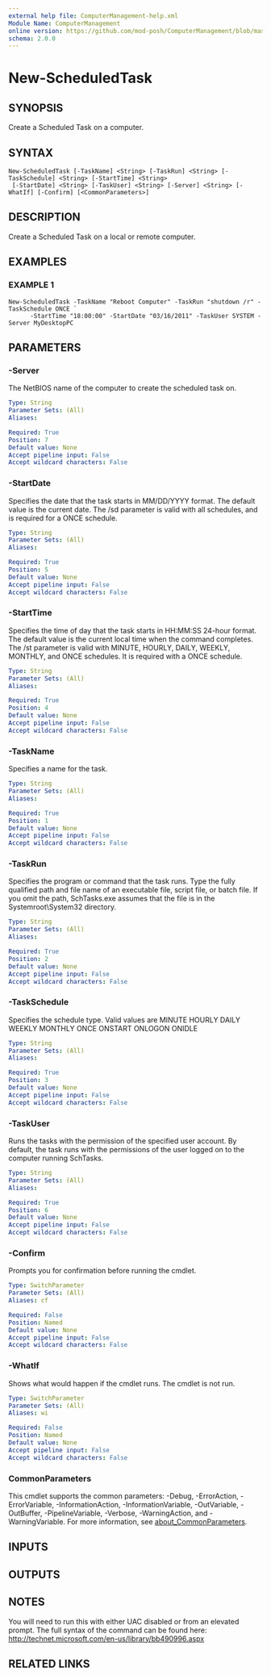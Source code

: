 ```yaml
---
external help file: ComputerManagement-help.xml
Module Name: ComputerManagement
online version: https://github.com/mod-posh/ComputerManagement/blob/master/docs/New-ScheduledTask.md#new-scheduledtask
schema: 2.0.0
---
```


# New-ScheduledTask

## SYNOPSIS
Create a Scheduled Task on a computer.

## SYNTAX

```
New-ScheduledTask [-TaskName] <String> [-TaskRun] <String> [-TaskSchedule] <String> [-StartTime] <String>
 [-StartDate] <String> [-TaskUser] <String> [-Server] <String> [-WhatIf] [-Confirm] [<CommonParameters>]
```

## DESCRIPTION
Create a Scheduled Task on a local or remote computer.

## EXAMPLES

### EXAMPLE 1
```
New-ScheduledTask -TaskName "Reboot Computer" -TaskRun "shutdown /r" -TaskSchedule ONCE `
      -StartTime "18:00:00" -StartDate "03/16/2011" -TaskUser SYSTEM -Server MyDesktopPC
```

## PARAMETERS

### -Server
The NetBIOS name of the computer to create the scheduled task on.

```yaml
Type: String
Parameter Sets: (All)
Aliases:

Required: True
Position: 7
Default value: None
Accept pipeline input: False
Accept wildcard characters: False
```

### -StartDate
Specifies the date that the task starts in MM/DD/YYYY format. The default value
is the current date. The /sd parameter is valid with all schedules, and is
required for a ONCE schedule.

```yaml
Type: String
Parameter Sets: (All)
Aliases:

Required: True
Position: 5
Default value: None
Accept pipeline input: False
Accept wildcard characters: False
```

### -StartTime
Specifies the time of day that the task starts in HH:MM:SS 24-hour format. The
default value is the current local time when the command completes.
The /st parameter is valid with MINUTE, HOURLY, DAILY, WEEKLY, MONTHLY, and ONCE
schedules. It is required with a ONCE schedule.

```yaml
Type: String
Parameter Sets: (All)
Aliases:

Required: True
Position: 4
Default value: None
Accept pipeline input: False
Accept wildcard characters: False
```

### -TaskName
Specifies a name for the task.

```yaml
Type: String
Parameter Sets: (All)
Aliases:

Required: True
Position: 1
Default value: None
Accept pipeline input: False
Accept wildcard characters: False
```

### -TaskRun
Specifies the program or command that the task runs. Type the fully qualified
path and file name of an executable file, script file, or batch file.
If you omit the path, SchTasks.exe assumes that the file is in the
Systemroot\System32 directory.

```yaml
Type: String
Parameter Sets: (All)
Aliases:

Required: True
Position: 2
Default value: None
Accept pipeline input: False
Accept wildcard characters: False
```

### -TaskSchedule
Specifies the schedule type.
Valid values are
	MINUTE
	HOURLY
	DAILY
	WEEKLY
	MONTHLY
	ONCE
	ONSTART
	ONLOGON
	ONIDLE

```yaml
Type: String
Parameter Sets: (All)
Aliases:

Required: True
Position: 3
Default value: None
Accept pipeline input: False
Accept wildcard characters: False
```

### -TaskUser
Runs the tasks with the permission of the specified user account. By default,
the task runs with the permissions of the user logged on to the computer running
SchTasks.

```yaml
Type: String
Parameter Sets: (All)
Aliases:

Required: True
Position: 6
Default value: None
Accept pipeline input: False
Accept wildcard characters: False
```

### -Confirm
Prompts you for confirmation before running the cmdlet.

```yaml
Type: SwitchParameter
Parameter Sets: (All)
Aliases: cf

Required: False
Position: Named
Default value: None
Accept pipeline input: False
Accept wildcard characters: False
```

### -WhatIf
Shows what would happen if the cmdlet runs.
The cmdlet is not run.

```yaml
Type: SwitchParameter
Parameter Sets: (All)
Aliases: wi

Required: False
Position: Named
Default value: None
Accept pipeline input: False
Accept wildcard characters: False
```

### CommonParameters
This cmdlet supports the common parameters: -Debug, -ErrorAction, -ErrorVariable, -InformationAction, -InformationVariable, -OutVariable, -OutBuffer, -PipelineVariable, -Verbose, -WarningAction, and -WarningVariable. For more information, see [about_CommonParameters](http://go.microsoft.com/fwlink/?LinkID=113216).

## INPUTS

## OUTPUTS

## NOTES
You will need to run this with either UAC disabled or from an elevated prompt.
The full syntax of the command can be found here:
	http://technet.microsoft.com/en-us/library/bb490996.aspx

## RELATED LINKS
